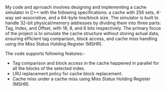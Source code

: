 My code and aprroach involves designing and implementing a cache simulator in C++ with the following specifications: 
a cache with 256 sets, 4-way set-associative, and a 64-byte line/block size. 
The simulator is built to handle 32-bit physical/memory addresses by dividing them into three parts: 
Tag, Index, and Offset, with 18, 8, and 6 bits respectively. 
The primary focus of the project is to simulate the cache structure without storing actual data, ensuring efficient tag comparison, block access, and cache miss handling using the Miss Status Holding Register (MSHR).

The code supports following features:-
- Tag comparison and block access in the cache happened in parallel for all the blocks of the selected index.
- LRU replacement policy for cache block replacement.
- Cache miss under a cache miss using Miss Status Holding Register (MSHR). 
